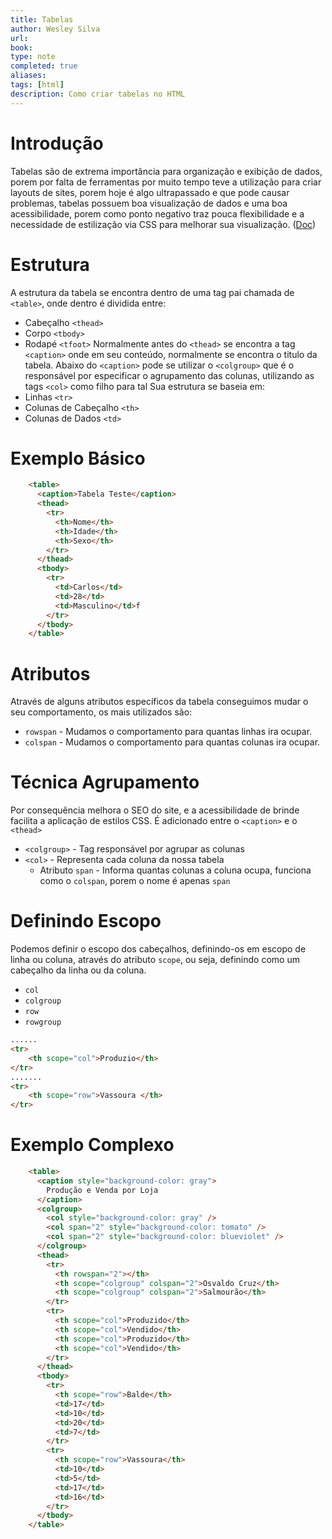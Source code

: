 ```yaml
---
title: Tabelas
author: Wesley Silva
url:
book:
type: note
completed: true
aliases:
tags: [html]
description: Como criar tabelas no HTML
---
```

# Introdução
Tabelas são de extrema importância para organização e exibição de dados, porem por falta de ferramentas por muito tempo teve a utilização para criar layouts de sites, porem hoje é algo ultrapassado e que pode causar problemas, tabelas possuem boa visualização de dados e uma boa acessibilidade, porem como ponto negativo traz pouca flexibilidade e a necessidade de estilização via CSS para melhorar sua visualização. ([Doc](https://developer.mozilla.org/pt-BR/docs/Web/HTML/Element/table))

# Estrutura
A estrutura da tabela se encontra dentro de uma tag pai chamada de `<table>`, onde dentro é dividida entre:
- Cabeçalho `<thead>`
- Corpo `<tbody>`
- Rodapé `<tfoot>`
Normalmente antes do `<thead>` se encontra a tag `<caption>` onde em seu conteúdo, normalmente se encontra o titulo da tabela.
Abaixo do `<caption>` pode se utilizar o `<colgroup>` que é o responsável por especificar o agrupamento das colunas, utilizando as tags `<col>` como filho para tal
Sua estrutura se baseia em:
- Linhas `<tr>`
- Colunas de Cabeçalho `<th>`
- Colunas de Dados `<td>`

# Exemplo Básico
```html
    <table>
      <caption>Tabela Teste</caption>
      <thead>
        <tr>
          <th>Nome</th>
          <th>Idade</th>
          <th>Sexo</th>
        </tr>
      </thead>
      <tbody>
        <tr>
          <td>Carlos</td>
          <td>28</td>
          <td>Masculino</td>f 
        </tr>
      </tbody>
    </table>
```


# Atributos
Através de alguns atributos específicos da tabela conseguimos mudar o seu comportamento, os mais utilizados são:
- `rowspan` - Mudamos o comportamento para quantas linhas ira ocupar.
- `colspan` - Mudamos o comportamento para quantas colunas ira ocupar.

# Técnica Agrupamento
Por consequência melhora o SEO do site, e a acessibilidade de brinde facilita a aplicação de estilos CSS. É adicionado entre o `<caption>` e o `<thead>`
- `<colgroup>` - Tag responsável por agrupar as colunas
- `<col>` - Representa cada coluna da nossa tabela
	- Atributo `span` - Informa quantas colunas a coluna ocupa, funciona como  o `colspan`, porem o nome é apenas `span`

# Definindo Escopo
Podemos definir o escopo dos cabeçalhos, definindo-os em escopo de linha ou coluna, através do atributo `scope`, ou seja, definindo como um cabeçalho da linha ou da coluna.
- `col`
- `colgroup`
- `row`
- `rowgroup`
```html
......
<tr>
	<th scope="col">Produzio</th>
</tr>
.......
<tr>
	<th scope="row">Vassoura </th>
</tr>
```
 
# Exemplo Complexo
```html
    <table>
      <caption style="background-color: gray">
        Produção e Venda por Loja
      </caption>
      <colgroup>
        <col style="background-color: gray" />
        <col span="2" style="background-color: tomato" />
        <col span="2" style="background-color: blueviolet" />
      </colgroup>
      <thead>
        <tr>
          <th rowspan="2"></th>
          <th scope="colgroup" colspan="2">Osvaldo Cruz</th>
          <th scope="colgroup" colspan="2">Salmourão</th>
        </tr>
        <tr>
          <th scope="col">Produzido</th>
          <th scope="col">Vendido</th>
          <th scope="col">Produzido</th>
          <th scope="col">Vendido</th>
        </tr>
      </thead>
      <tbody>
        <tr>
          <th scope="row">Balde</th>
          <td>17</td>
          <td>10</td>
          <td>20</td>
          <td>7</td>
        </tr>
        <tr>
          <th scope="row">Vassoura</th>
          <td>10</td>
          <td>5</td>
          <td>17</td>
          <td>16</td>
        </tr>
      </tbody>
    </table>
```